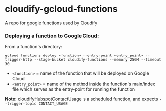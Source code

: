 # cloudify-gcloud-functions
A repo for google functions used by Cloudify

### Deploying a function to Google Cloud:
From a function's directory:

`gcloud functions deploy <function> --entry-point <entry_point> --trigger-http --stage-bucket cloudify-functions --memory 256M --timeout 30`

* `<function>` = name of the function that will be deployed on Google Cloud
* `<entry_point>` = name of the method inside the function's main/index file which serves as the entry-point for running the function

**Note:**
cloudifyHubspotContactUsage is a scheduled function, and expects `--trigger-topic CONTACT_USAGE`
